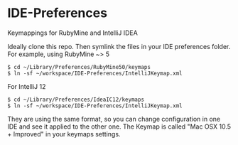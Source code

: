 IDE-Preferences
===============

Keymappings for RubyMine and IntelliJ IDEA

Ideally clone this repo.
Then symlink the files in your IDE preferences folder.
For example, using RubyMine ~> 5

```
$ cd ~/Library/Preferences/RubyMine50/keymaps
$ ln -sf ~/workspace/IDE-Preferences/IntelliJKeymap.xml
```

For IntelliJ 12

```
$ cd ~/Library/Preferences/IdeaIC12/keymaps
$ ln -sf ~/workspace/IDE-Preferences/IntelliJKeymap.xml
```

They are using the same format, so you can change configuration in one IDE and see it applied to the other one.
The Keymap is called "Mac OSX 10.5 + Improved" in your keymaps settings.
